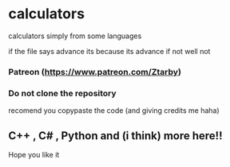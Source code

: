 # calculators
 calculators simply from some languages

if the file says advance its because its advance
if not well not

### Patreon (https://www.patreon.com/Ztarby)

### Do not clone the repository

recomend you copypaste the code (and giving credits me haha)

## C++ , C# , Python and (i think) more here!!
Hope you like it


